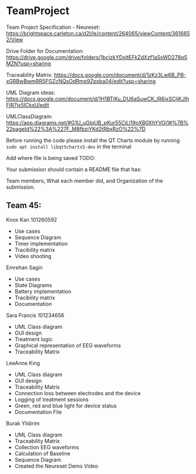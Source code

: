 # TeamProject
Team Project Specification - Neureset: https://brightspace.carleton.ca/d2l/le/content/264065/viewContent/3616652/View

Drive Folder for Documentation: https://drive.google.com/drive/folders/1bcjzkYDxltEFkZdXzf1aSsWD278qSMZN?usp=sharing

Traceability Matrix: https://docs.google.com/document/d/1zKz3Lw6B_PB-xGRBwBwmRR5FGZcNQsOdRmp9Zpxba04/edit?usp=sharing

UML Diagram ideas: https://docs.google.com/document/d/1H1BTiKu_DU6aSuwCK_lR6ixSCIjKJIhFIR7jx5ICksU/edit

UMLClassDiagram: https://app.diagrams.net/#G1U_uGlqUB_pKur55CiLl19oXB0XhYVOi1#%7B%22pageId%22%3A%227F_M8fbziYKd2tRbxRzO%22%7D

Before running the code please install the QT Charts module by running `sudo apt install libqt5charts5-dev` in the terminal

Add where file is being saved TODO:

Your submission should contain a README file that has:

Team members,
What each member did, and
Organization of the submission.


## Team 45:

Knox Kan 101260592
* Use cases
* Sequence Diagram
* Timer implementation
* Tracibility matrix
* Video shooting

Emrehan Sagin
* Use cases
* State Diagrams
* Battery implementation
* Tracibility matrix
* Documentation

Sara Francis 101234656
* UML Class diagram
* GUI design
* Treatment logic
* Graphical representation of EEG waveforms
* Traceability Matrix

LeeAnne King
* UML Class diagram
* GUI design
* Traceability Matrix
* Connection loss between electrodes and the device
* Logging of treatment sessions
* Green, red and blue light for device status
* Documentation File

Burak Yildirim
* UML Class diagram
* Traceability Matrix
* Collection EEG waveforms
* Calculation of Baseline
* Sequence Diagram
* Created the Neureset Demo Video
